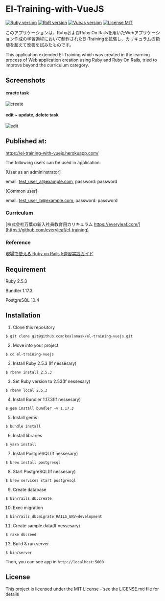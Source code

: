 # El-Training-with-VueJS

[![Ruby version](https://img.shields.io/badge/Ruby-2.5.3-red.svg)]()
[![RoR version](https://img.shields.io/badge/Ruby%20on%20Rails-5.2.2-red.svg)]()
[![VueJs version](https://img.shields.io/badge/Vue.js-2.9.6-brightgreen.svg)]()
[![License MIT](https://img.shields.io/badge/License-MIT-lightgrey.svg)]()

このアプリケーションは、RubyおよびRuby On Railsを用いたWebアプリケーション作成の学習過程において制作されたEl-Trainingを拡張し、カリキュラムの範疇を超えて改善を試みたものです。

This application extended El-Training which was created in the learning process of Web application creation using Ruby and Ruby On Rails, tried to improve beyond the curriculum category.

## Screenshots
#### craete task
![create](https://user-images.githubusercontent.com/36021748/53469344-ddb02e00-3aa0-11e9-90e3-e5cac0e3adc0.gif)

#### edit ~ update, delete task
![edit](https://user-images.githubusercontent.com/36021748/53469351-e30d7880-3aa0-11e9-97ac-b23fb3258a9c.gif)


## Published at:
https://el-training-with-vuejs.herokuapp.com/

The following users can be used in application:

[User as an admininstrator] 

email: test_user_a@example.com,  password: password

[Common user] 

email: test_user_b@example.com,  password: password

### Curriculum
[株式会社万葉の新入社員教育用カリキュラム https://everyleaf.com/](https://github.com/everyleaf/el-training)

### Reference
[現場で使える Ruby on Rails 5速習実践ガイド](https://www.amazon.co.jp/%E7%8F%BE%E5%A0%B4%E3%81%A7%E4%BD%BF%E3%81%88%E3%82%8B-Ruby-Rails-5%E9%80%9F%E7%BF%92%E5%AE%9F%E8%B7%B5%E3%82%AC%E3%82%A4%E3%83%89-%E5%A4%A7%E5%A0%B4%E5%AF%A7%E5%AD%90/dp/4839962227)

## Requirement
Ruby 2.5.3

Bundler 1.17.3

PostgreSQL 10.4


## Installation

1. Clone this repository
```
$ git clone git@github.com:koalamask/el-training-vuejs.git
```

2. Move into your project
```
$ cd el-training-vuejs
```

3. Install Ruby 2.5.3 (If nessesary) 
```
$ rbenv install 2.5.3
```

3. Set Ruby version to 2.53(If nessesary)
```
$ rbenv local 2.5.3
```

4. Install Bundler 1.17.3(If nessesary)
```
$ gem install bundler -v 1.17.3
```

5. Install gems
```
$ bundle install
```

6. Install libraries
```
$ yarn install
```

7. Install PostgreSQL(If nessesary)
```
$ brew install postgresql
```

8. Start PostgreSQL(If nessesary)
```
$ brew services start postgresql
```

9. Create database
```
$ bin/rails db:create
```

10. Exec migration
```
$ bin/rails db:migrate RAILS_ENV=development
```

11. Create sample data(If nessesary)
```
$ rake db:seed
```

12. Build & run server
```
$ bin/server
```
Then, you can see app in `http://localhost:5000`


## License

This project is licensed under the MIT License - see the [LICENSE.md](https://github.com/koalamask/el-training-vuejs/blob/master/LICENSE.md) file for details
